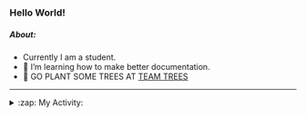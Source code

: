 ### Hello World!

##### About:
- Currently I am a student.
- 🌱 I’m learning how to make better documentation.
- 🌱 GO PLANT SOME TREES AT [TEAM TREES](https://teamtrees.org/)

---
<details>
  <summary>:zap: My Activity:</summary>
  
<!--START_SECTION:waka-->
![Code Time](http://img.shields.io/badge/Code%20Time-1%2C196%20hrs%2045%20mins-blue)

**I'm a Night 🦉** 

```text
🌞 Morning                1883 commits        ██░░░░░░░░░░░░░░░░░░░░░░░   09.99 % 
🌆 Daytime                6438 commits        █████████░░░░░░░░░░░░░░░░   34.14 % 
🌃 Evening                5431 commits        ███████░░░░░░░░░░░░░░░░░░   28.80 % 
🌙 Night                  5104 commits        ███████░░░░░░░░░░░░░░░░░░   27.07 % 
```
📅 **I'm Most Productive on Wednesday** 

```text
Monday                   2657 commits        ████░░░░░░░░░░░░░░░░░░░░░   14.09 % 
Tuesday                  2565 commits        ███░░░░░░░░░░░░░░░░░░░░░░   13.60 % 
Wednesday                4403 commits        ██████░░░░░░░░░░░░░░░░░░░   23.35 % 
Thursday                 2433 commits        ███░░░░░░░░░░░░░░░░░░░░░░   12.90 % 
Friday                   1983 commits        ███░░░░░░░░░░░░░░░░░░░░░░   10.52 % 
Saturday                 1641 commits        ██░░░░░░░░░░░░░░░░░░░░░░░   08.70 % 
Sunday                   3174 commits        ████░░░░░░░░░░░░░░░░░░░░░   16.83 % 
```


📊 **This Week I Spent My Time On** 

```text
🔥 Editors: 
VS Code                  14 hrs 19 mins      █████████████████░░░░░░░░   66.31 % 
IntelliJ                 6 hrs 31 mins       ████████░░░░░░░░░░░░░░░░░   30.21 % 
Android Studio           44 mins             █░░░░░░░░░░░░░░░░░░░░░░░░   03.47 % 

🐱‍💻 Projects: 
givbacks-admin           6 hrs 17 mins       ███████░░░░░░░░░░░░░░░░░░   29.10 % 
file-utils               4 hrs 19 mins       █████░░░░░░░░░░░░░░░░░░░░   20.01 % 
intro                    2 hrs 48 mins       ███░░░░░░░░░░░░░░░░░░░░░░   13.01 % 
melody-iuvo              2 hrs 18 mins       ███░░░░░░░░░░░░░░░░░░░░░░   10.71 % 
demo                     1 hr 30 mins        ██░░░░░░░░░░░░░░░░░░░░░░░   06.99 % 
```


 Last Updated on 10/09/2023 23:09:55 UTC
<!--END_SECTION:waka-->
</details>
